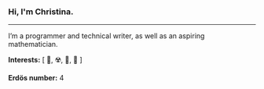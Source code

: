 ### Hi, I'm Christina.

----

I’m a programmer and technical writer, as well as an aspiring mathematician.

**Interests:** [ 🌊, ☢️, 🚀, 🎯 ]

**Erdös number:** 4

